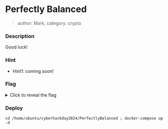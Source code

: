 # Perfectly Balanced
> author: Mark, category: crypto

### Description
Good luck!

### Hint
- Hint1: coming soon!

### Flag
<details>
  <summary>Click to reveal the flag</summary>
  HCamp{P3rf3c7ly_b4l4nc3d_4s_4ll_7h1ngs_5h0uld_b3}
</details>

### Deploy
```
cd /home/ubuntu/cyberhackday2024/PerfectlyBalanced ; docker-compose up -d
```
